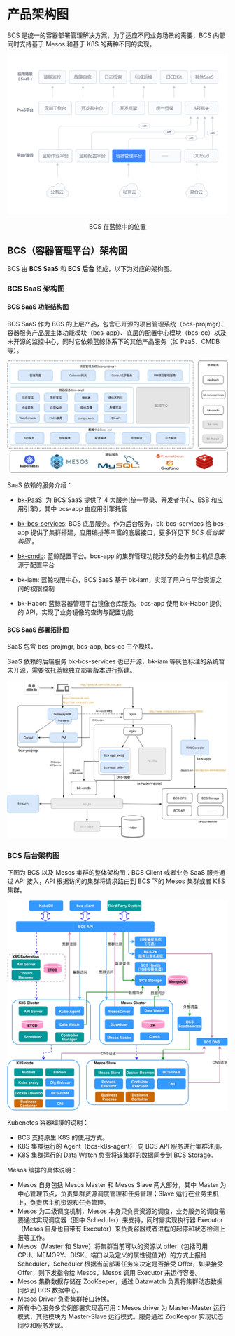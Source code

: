# 产品架构图

BCS 是统一的容器部署管理解决方案，为了适应不同业务场景的需要，BCS 内部同时支持基于 Mesos 和基于 K8S 的两种不同的实现。

![BCS 在蓝鲸中的位置](../assets/BCS%20%E5%9C%A8%E8%93%9D%E9%B2%B8%E4%B8%AD%E7%9A%84%E4%BD%8D%E7%BD%AE.png)
<center>BCS 在蓝鲸中的位置</center>

## BCS（容器管理平台）架构图

BCS 由 **BCS SaaS** 和 **BCS 后台** 组成，以下为对应的架构图。

### BCS SaaS 架构图

#### BCS SaaS 功能结构图
BCS SaaS 作为 BCS 的上层产品，包含已开源的项目管理系统（bcs-projmgr）、容器服务产品层主体功能模块（bcs-app）、底层的配置中心模块（bcs-cc）以及未开源的监控中心，同时它依赖蓝鲸体系下的其他产品服务（如 PaaS、CMDB 等）。

![-w2020](../assets/15674159010680.jpg)

SaaS 依赖的服务介绍：
- [bk-PaaS](https://github.com/Tencent/bk-PaaS): 为 BCS SaaS 提供了 4 大服务(统一登录、开发者中心、ESB 和应用引擎)，其中 bcs-app 由应用引擎托管

- [bk-bcs-services](https://github.com/Tencent/bk-bcs): BCS 底层服务。作为后台服务，bk-bcs-services 给 bcs-app 提供了集群搭建，应用编排等丰富的底层接口，更多详见下 *BCS 后台架构图* 。

- [bk-cmdb](https://github.com/Tencent/bk-cmdb): 蓝鲸配置平台。bcs-app 的集群管理功能涉及的业务和主机信息来源于配置平台

- bk-iam: 蓝鲸权限中心，BCS SaaS 基于 bk-iam，实现了用户与平台资源之间的权限控制

- bk-Habor: 蓝鲸容器管理平台镜像仓库服务。bcs-app 使用 bk-Habor 提供的 API，实现了业务镜像的查询与配置功能

#### BCS SaaS 部署拓扑图
SaaS 包含 bcs-projmgr, bcs-app, bcs-cc 三个模块。

SaaS 依赖的后端服务 bk-bcs-services 也已开源，bk-iam 等灰色标注的系统暂未开源，需要依托蓝鲸独立部署版本进行搭建。

![-w2020](../assets/15677593863168.jpg)

### BCS 后台架构图

下图为 BCS 以及 Mesos 集群的整体架构图：BCS Client 或者业务 SaaS 服务通过 API 接入，API 根据访问的集群将请求路由到 BCS 下的 Mesos 集群或者 K8S 集群。

![-w2020](../assets/15674155869369.jpg)

Kubenetes 容器编排的说明：
- BCS 支持原生 K8S 的使用方式。
- K8S 集群运行的 Agent（bcs-k8s-agent） 向 BCS API 服务进行集群注册。
- K8S 集群运行的 Data Watch 负责将该集群的数据同步到 BCS Storage。

Mesos 编排的具体说明：
- Mesos 自身包括 Mesos Master 和 Mesos Slave 两大部分，其中 Master 为中心管理节点，负责集群资源调度管理和任务管理；Slave 运行在业务主机上，负责宿主机资源和任务管理。
- Mesos 为二级调度机制，Mesos 本身只负责资源的调度，业务服务的调度需要通过实现调度器（图中 Scheduler）来支持，同时需实现执行器 Executor（Mesos 自身也自带有 Executor）来负责容器或者进程的起停和状态检测上报等工作。
- Mesos（Master 和 Slave）将集群当前可以的资源以 offer（包括可用 CPU、MEMORY、DISK、端口以及定义的属性键值对）的方式上报给 Scheduler，Scheduler 根据当前部署任务来决定是否接受 Offer，如果接受 Offer，则下发指令给 Mesos，Mesos 调用 Executor 来运行容器。
- Mesos 集群数据存储在 ZooKeeper，通过 Datawatch 负责将集群动态数据同步到 BCS 数据中心。
- Mesos Driver 负责集群接口转换。
- 所有中心服务多实例部署实现高可用：Mesos driver 为 Master-Master 运行模式，其他模块为 Master-Slave 运行模式。服务通过 ZooKeeper 实现状态同步和服务发现。
